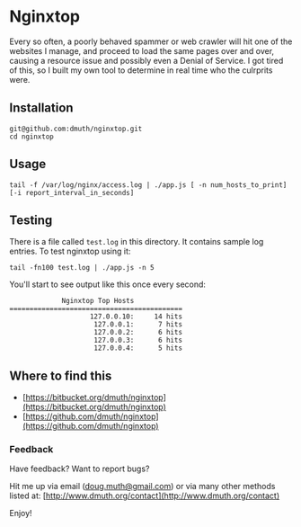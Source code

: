 # Nginxtop

Every so often, a poorly behaved spammer or web crawler will hit one of the websites 
I manage, and proceed to load the same pages over and over, causing a resource issue 
and possibly even a Denial of Service.  I got tired of this, so I built my own tool to determine 
in real time who the culrprits were.


## Installation

    git@github.com:dmuth/nginxtop.git
    cd nginxtop


## Usage

    tail -f /var/log/nginx/access.log | ./app.js [ -n num_hosts_to_print] [-i report_interval_in_seconds]

    
## Testing

There is a file called `test.log` in this directory.  It contains sample log entries.  To test nginxtop using it:

    tail -fn100 test.log | ./app.js -n 5

You'll start to see output like this once every second:

                 Nginxtop Top Hosts
    ===========================================
                        127.0.0.10:     14 hits
                         127.0.0.1:      7 hits
                         127.0.0.2:      6 hits
                         127.0.0.3:      6 hits
                         127.0.0.4:      5 hits


## Where to find this

- [https://bitbucket.org/dmuth/nginxtop](https://bitbucket.org/dmuth/nginxtop)
- [https://github.com/dmuth/nginxtop](https://github.com/dmuth/nginxtop)


### Feedback

Have feedback?  Want to report bugs?

Hit me up via email (doug.muth@gmail.com) or via many other methods listed at:
[http://www.dmuth.org/contact](http://www.dmuth.org/contact)

Enjoy!



